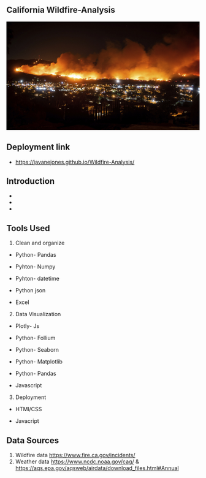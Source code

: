## California Wildfire-Analysis

![wildfire_img](images/california.jpg)

## Deployment link 

- https://javanejones.github.io/Wildfire-Analysis/

## Introduction

*

*

*

## Tools Used

1. Clean and organize
  
  -	Python- Pandas

  -	Pyhton- Numpy

  -	Pyhton- datetime

  -	Python json

  -	Excel
  
  
2. Data Visualization

  -	Plotly- Js

  -	Python- Follium

  -	Python- Seaborn

  -	Python- Matplotlib

  -	Python- Pandas

  -	Javascript
  
  
3. Deployment

  -	HTMl/CSS

  -	Javacript


## Data Sources

1. Wildfire data https://www.fire.ca.gov/incidents/
2. Weather data https://www.ncdc.noaa.gov/cag/ & https://aqs.epa.gov/aqsweb/airdata/download_files.html#Annual
